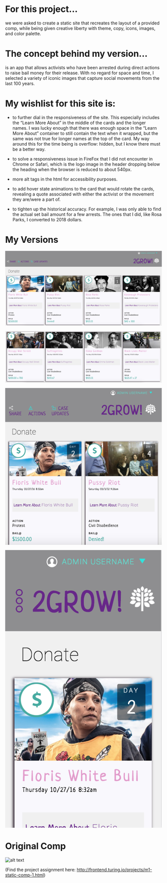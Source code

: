 
# For this project...

we were asked to create a static site that recreates the layout of a provided comp, while being given creative liberty with theme, copy, icons, images, and color palette.

# The concept behind my version...

is an app that allows activists who have been arrested during direct actions to raise bail money for their release. With no regard for space and time, I selected a variety of iconic images that capture social movements from the last 100 years.

# My wishlist for this site is:

* to further dial in the responsiveness of the site. This especially includes the “Learn More About” in the middle of the cards and the longer names. I was lucky enough that there was enough space in the “Learn More About” container to still contain the text when it wrapped, but the same was not true for longer names at the top of the card. My way around this for the time being is overflow: hidden, but I know there must be a better way.

* to solve a responsiveness issue in FireFox that I did not encounter in Chrome or Safari, which is the logo image in the header dropping below the heading when the browser is reduced to about 540px.

* more alt tags in the html for accessibility purposes.

* to add hover state animations to the card that would rotate the cards, revealing a quote associated with either the activist or the movement they are/were a part of.

* to tighten up the historical accuracy. For example, I was only able to find the actual set bail amount for a few arrests. The ones that I did, like Rosa Parks, I converted to 2018 dollars.

# My Versions

![alt text](./assets/mw-comp-challenger-1-my-version-desktop-1.png)

![alt text](./assets/mw-comp-challenger-1-my-version-desktop-2.png)

![alt text](./assets/mw-comp-challenger-1-my-version-tablet.png)

![alt text](./assets/mw-comp-challenger-1-my-version-mobile.png)


# Original Comp

![alt text](./assets/static-comp-challenge-2.png)



(Find the project assignment here: http://frontend.turing.io/projects/m1-static-comp-1.html)
